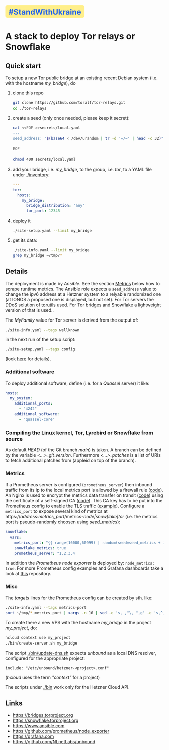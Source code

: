 [![StandWithUkraine](https://raw.githubusercontent.com/vshymanskyy/StandWithUkraine/main/badges/StandWithUkraine.svg)](https://github.com/vshymanskyy/StandWithUkraine/blob/main/docs/README.md)

# A stack to deploy Tor relays or Snowflake

## Quick start

To setup a new Tor public bridge at an existing recent Debian system (i.e. with the hostname _my_bridge_), do

1. clone this repo

   ```bash
   git clone https://github.com/toralf/tor-relays.git
   cd ./tor-relays
   ```

1. create a seed (only once needed, please keep it secret):

   ```bash
   cat <<EOF >>secrets/local.yaml
   ---
   seed_address: "$(base64 < /dev/urandom | tr -d '+/=' | head -c 32)"

   EOF

   chmod 400 secrets/local.yaml
   ```

1. add your bridge, i.e. _my_bridge_, to the group, i.e. _tor_, to a YAML file under [./inventory](./inventory/):

   ```yaml
   ---
   tor:
     hosts:
       my_bridge:
         bridge_distribution: "any"
         tor_port: 12345
   ```

1. deploy it

   ```bash
   ./site-setup.yaml --limit my_bridge
   ```

1. get its data:

   ```bash
   ./site-info.yaml --limit my_bridge
   grep my_bridge ~/tmp/*
   ```

## Details

The deployment is made by _Ansible_.
See the section [Metrics](#metrics) below how to scrape runtime metrics.
The Ansible role expects a `seed_address` value to change the ipv6 address at a Hetzner system to a relyable randomized one
(at IONOS a proposed one is displayed, but not set).
For Tor servers the DDoS solution of [torutils](https://github.com/toralf/torutils) used.
For Tor bridges and Snowflake a lightweight version of that is used..

The _MyFamily_ value for Tor server is derived from the output of:

```bash
./site-info.yaml --tags wellknown
```

in the next run of the setup script:

```bash
./site-setup.yaml --tags config
```

(look [here](./playbooks/roles/setup_tor/vars/main.yaml.) for details).

### Additional software

To deploy additional software, define (i.e. for a _Quassel_ server) it like:

```yaml
hosts:
  my_system:
    additional_ports:
      - "4242"
    additional_software:
      - "quassel-core"
```

### Compiling the Linux kernel, Tor, Lyrebird or Snowflake from source

As default _HEAD_ (of the Git branch _main_) is taken.
A branch can be defined by the variable _<...>\_git_version_.
Furthermore _<...>\_patches_ is a list of URIs to fetch additional patches from (appleid on top of the branch).

### Metrics

If a Prometheus server is configured (`prometheus_server`) then inbound traffic from its ip to the local metrics port is allowed by a firewall rule
([code](./playbooks/roles/setup_common/tasks/firewall.yaml)).
An Nginx is used to encrypt the metrics data transfer on transit ([code](./playbooks/roles/setup_common/tasks/metrics.yaml))
using the certificate of a self-signed CA ([code](./playbooks/roles/setup_common/tasks/ca.yaml)).
This CA key has to be put into the Prometheus config to enable the TLS traffic ([example](https://github.com/toralf/torutils/tree/main/dashboards)).
Configure a `metrics_port` to expose several kind of metrics at https://_address_:_metrics_port_/metrics-_node|snowflake|tor_
(i.e. the metrics port is pseudo-randomly choosen using _seed_metrics_):

```yaml
snowflake:
  vars:
    metrics_port: "{{ range(16000,60999) | random(seed=seed_metrics + inventory_hostname + ansible_facts.default_ipv4.address + ansible_facts.default_ipv6.address) }}"
    snowflake_metrics: true
    prometheus_server: "1.2.3.4
```

In addition the _Prometheus node exporter_ is deployed by: `node_metrics: true`.
For more Prometheus config examples and Grafana dashboards take a look at [this](https://github.com/toralf/torutils/tree/main/dashboards) repository.

### Misc

The _targets_ lines for the Prometheus config can be created by sth. like:

```bash
./site-info.yaml --tags metrics-port
sort ~/tmp/*_metrics_port | xargs -n 10 | sed -e 's, ,"\, ",g' -e 's,^,- targets: [",' -e 's,$,"],'
```

To create there a new VPS with the hostname _my_bridge_ in the project _my_project_, do:

```bash
hcloud context use my_project
./bin/create-server.sh my_bridge
```

The script [./bin/update-dns.sh](./bin/update-dns.sh) expects _unbound_ as a local DNS resolver,
configured for the appropriate project:

```config
include: "/etc/unbound/hetzner-<project>.conf"
```

(_hcloud_ uses the term _"context"_ for a project)

The scripts under [./bin](./bin) work only for the Hetzner Cloud API.

## Links

- https://bridges.torproject.org
- https://snowflake.torproject.org
- https://www.ansible.com
- https://github.com/prometheus/node_exporter
- https://grafana.com
- https://github.com/NLnetLabs/unbound
